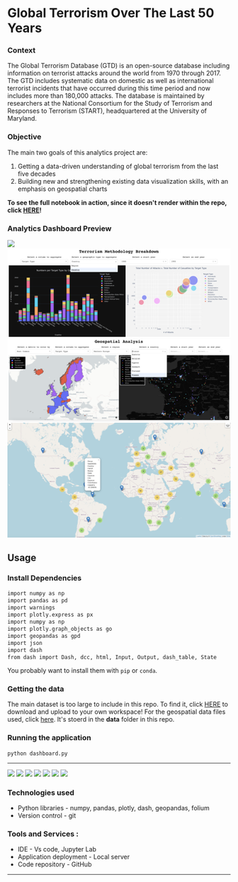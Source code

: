 # Global Terrorism Over The Last 50 Years

### Context
The Global Terrorism Database (GTD) is an open-source database including information on terrorist attacks around the world from 1970 through 2017. The GTD includes systematic data on domestic as well as international terrorist incidents that have occurred during this time period and now includes more than 180,000 attacks. The database is maintained by researchers at the National Consortium for the Study of Terrorism and Responses to Terrorism (START), headquartered at the University of Maryland.


### Objective
The main two goals of this analytics project are:
  1. Getting a data-driven understanding of global terrorism from the last five decades
  2. Building new and strengthening existing data visualization skills, with an emphasis on geospatial charts

**To see the full notebook in action, since it doesn't render within the repo, click [HERE](https://nbviewer.org/github/tenzin-choezin/global-terrorism/blob/main/analysis.ipynb)!**
  
### Analytics Dashboard Preview
![](homepage/homepage.gif)
![](homepage/homepage2.png)
![](homepage/homepage3.png)
![](homepage/homepage4.png)


## Usage
### Install Dependencies

```shell
import numpy as np  
import pandas as pd 
import warnings
import plotly.express as px
import numpy as np
import plotly.graph_objects as go
import geopandas as gpd
import json
import dash
from dash import Dash, dcc, html, Input, Output, dash_table, State
```

You probably want to install them with `pip` or `conda`.


### Getting the data
The main dataset is too large to include in this repo. To find it, click [HERE](https://www.kaggle.com/datasets/START-UMD/gtd?datasetId=504&searchQuery=plotly) to download and upload to your own workspace! For the geospatial data files used, click [here](https://github.com/tenzin-choezin/global-terrorism/tree/main/data). It's stoerd in the **data** folder in this repo.

### Running the application
```shell
python dashboard.py
```

-----------------
<p align="left">
    <img src="https://img.shields.io/badge/python%20-%2314354C.svg?&style=for-the-badge&logo=python&logoColor=white"/>
    <img src="https://img.shields.io/badge/pandas-%23150458.svg?style=for-the-badge&logo=pandas&logoColor=white">
    <img src="https://img.shields.io/badge/numpy-%23F7931E.svg?style=for-the-badge&logo=numpy&logoColor=white">
    <img src="https://img.shields.io/badge/plotly-%037FFC.svg?style=for-the-badge&logo=plotly&logoColor=white">
    <img src="https://img.shields.io/badge/vscode-%23190458.svg?style=for-the-badge&logo=visualstudio&logoColor=white">
     <img src="https://img.shields.io/badge/jupyter-%23FA0F00.svg?style=for-the-badge&logo=jupyter&logoColor=white">
    <img src="https://img.shields.io/badge/github-%23121011.svg?style=for-the-badge&logo=github&logoColor=white">
</p>

### Technologies used
* Python libraries - numpy, pandas, plotly, dash, geopandas, folium
* Version control - git 

### Tools and Services : 
* IDE - Vs code, Jupyter Lab
* Application deployment - Local server
* Code repository - GitHub
-----------------

